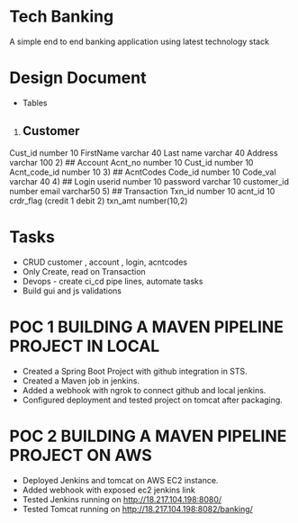 # Tech Banking
A simple end to end banking application using latest technology stack


# Design Document

* Tables 

1)  ## Customer 
  Cust_id number 10
  FirstName varchar 40
  Last name varchar 40
  Address varchar 100
2) ## Account
  Acnt_no number 10
  Cust_id number 10
  Acnt_code_id number 10
3) ## AcntCodes
  Code_id number 10
  Code_val varchar 40
4) ## Login
  userid number 10
  password varchar 10
  customer_id number
  email varchar50
5) ## Transaction
  Txn_id number 10
  acnt_id 10
  crdr_flag (credit 1 debit 2)
  txn_amt number(10,2)

# Tasks
 * CRUD customer , account , login, acntcodes
 *  Only  Create, read on Transaction
 * Devops - create ci_cd pipe lines, automate tasks
 * Build gui and js validations 


# POC 1 BUILDING A MAVEN PIPELINE PROJECT IN LOCAL
*  Created a Spring Boot Project with github integration in STS.
*  Created a Maven job in jenkins.
*  Added a webhook with ngrok to connect github and local jenkins.
* Configured deployment and tested project on tomcat after packaging.

# POC 2 BUILDING A MAVEN PIPELINE PROJECT ON AWS
* Deployed Jenkins and tomcat on AWS EC2 instance.
* Added webhook with exposed ec2 jenkins link 
* Tested Jenkins running on http://18.217.104.198:8080/
* Tested Tomcat running on http://18.217.104.198:8082/banking/
